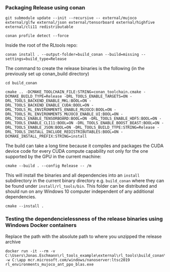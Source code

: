 ### Packaging Release using conan
```
git submodule update --init --recursive -- external/mujoco external/glfw external/json external/tensorboard external/highfive external/cli11 redistributable
```
```
conan profile detect --force
```
Inside the root of the RLtools repo:
```
conan install . --output-folder=build_conan --build=missing --settings=build_type=Release
```
The command to create the release binaries is the following (in the previously set up conan_build directory)
```
cd build_conan
```
```
cmake .. -DCMAKE_TOOLCHAIN_FILE:STRING=conan_toolchain.cmake -DCMAKE_BUILD_TYPE=Release -DRL_TOOLS_ENABLE_TARGETS=ON -DRL_TOOLS_BACKEND_ENABLE_MKL:BOOL=ON -DRL_TOOLS_BACKEND_ENABLE_CUDA:BOOL=ON -DRL_TOOLS_RL_ENVIRONMENTS_ENABLE_MUJOCO:BOOL=ON -DRL_TOOLS_RL_ENVIRONMENTS_MUJOCO_ENABLE_UI:BOOL=ON -DRL_TOOLS_ENABLE_TENSORBOARD:BOOL=ON -DRL_TOOLS_ENABLE_HDF5:BOOL=ON -DRL_TOOLS_ENABLE_CLI11:BOOL=ON -DRL_TOOLS_ENABLE_BOOST_BEAST:BOOL=ON -DRL_TOOLS_ENABLE_JSON:BOOL=ON -DRL_TOOLS_BUILD_TYPE:STRING=Release -DRL_TOOLS_INSTALL_INCLUDE_REDISTRIBUTABLES:BOOL=ON -DCMAKE_INSTALL_PREFIX:STRING=install
```
The build can take a long time because it compiles and packages the CUDA device code for every CUDA compute capability not only for the one supported by the GPU in the current machine:
```
cmake --build . --config Release -- /m
```
This will install the binaries and all dependencies into an `install` subdirectory in the current binary directory e.g. `build_conan` where they can be found under `install/rl_tools/bin`. This folder can be distributed and should run on any Windows 10 computer independent of any additional dependencies.
```
cmake --install .
```

### Testing the dependencielessness of the release binaries using Windows Docker containers
Replace the path with the absolute path to where you unzipped the release archive
```
docker run -it --rm -v C:\Users\Jonas.Eschmann\rl_tools_example\external\rl_tools\build_conan\install\bin:C:\app -w C:\app mcr.microsoft.com/windows/nanoserver:ltsc2019 rl_environments_mujoco_ant_ppo_blas.exe
```
